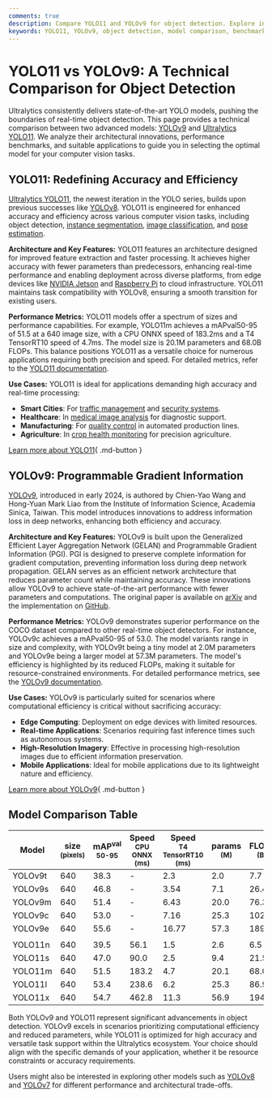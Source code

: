 ```yaml
---
comments: true
description: Compare YOLO11 and YOLOv9 for object detection. Explore innovations, benchmarks, and use cases to select the best model for your tasks.
keywords: YOLO11, YOLOv9, object detection, model comparison, benchmarks, Ultralytics, real-time processing, machine learning, computer vision
---
```


# YOLO11 vs YOLOv9: A Technical Comparison for Object Detection

<script async src="https://cdn.jsdelivr.net/npm/chart.js"></script>
<script defer src="../../javascript/benchmark.js"></script>

<canvas id="modelComparisonChart" width="1024" height="400" active-models='["YOLOv9", "YOLO11"]'></canvas>

Ultralytics consistently delivers state-of-the-art YOLO models, pushing the boundaries of real-time object detection. This page provides a technical comparison between two advanced models: [YOLOv9](https://docs.ultralytics.com/models/yolov9/) and [Ultralytics YOLO11](https://docs.ultralytics.com/models/yolo11/). We analyze their architectural innovations, performance benchmarks, and suitable applications to guide you in selecting the optimal model for your computer vision tasks.

## YOLO11: Redefining Accuracy and Efficiency

[Ultralytics YOLO11](https://docs.ultralytics.com/models/yolo11/), the newest iteration in the YOLO series, builds upon previous successes like [YOLOv8](https://docs.ultralytics.com/models/yolov8/). YOLO11 is engineered for enhanced accuracy and efficiency across various computer vision tasks, including object detection, [instance segmentation](https://www.ultralytics.com/glossary/instance-segmentation), [image classification](https://docs.ultralytics.com/tasks/classify/), and [pose estimation](https://docs.ultralytics.com/tasks/pose/).

**Architecture and Key Features:**
YOLO11 features an architecture designed for improved feature extraction and faster processing. It achieves higher accuracy with fewer parameters than predecessors, enhancing real-time performance and enabling deployment across diverse platforms, from edge devices like [NVIDIA Jetson](https://docs.ultralytics.com/guides/nvidia-jetson/) and [Raspberry Pi](https://docs.ultralytics.com/guides/raspberry-pi/) to cloud infrastructure. YOLO11 maintains task compatibility with YOLOv8, ensuring a smooth transition for existing users.

**Performance Metrics:**
YOLO11 models offer a spectrum of sizes and performance capabilities. For example, YOLO11m achieves a mAPval50-95 of 51.5 at a 640 image size, with a CPU ONNX speed of 183.2ms and a T4 TensorRT10 speed of 4.7ms. The model size is 20.1M parameters and 68.0B FLOPs. This balance positions YOLO11 as a versatile choice for numerous applications requiring both precision and speed. For detailed metrics, refer to the [YOLO11 documentation](https://docs.ultralytics.com/models/yolo11/).

**Use Cases:**
YOLO11 is ideal for applications demanding high accuracy and real-time processing:

- **Smart Cities**: For [traffic management](https://www.ultralytics.com/blog/optimizingtraffic-management-with-ultralytics-yolo11) and [security systems](https://www.ultralytics.com/blog/security-alarm-system-projects-with-ultralytics-yolov8).
- **Healthcare**: In [medical image analysis](https://www.ultralytics.com/glossary/medical-image-analysis) for diagnostic support.
- **Manufacturing**: For [quality control](https://www.ultralytics.com/solutions/ai-in-manufacturing) in automated production lines.
- **Agriculture**: In [crop health monitoring](https://www.ultralytics.com/blog/real-time-crop-health-monitoring-with-ultralytics-yolo11) for precision agriculture.

[Learn more about YOLO11](https://docs.ultralytics.com/models/yolo11){ .md-button }

## YOLOv9: Programmable Gradient Information

[YOLOv9](https://docs.ultralytics.com/models/yolov9/), introduced in early 2024, is authored by Chien-Yao Wang and Hong-Yuan Mark Liao from the Institute of Information Science, Academia Sinica, Taiwan. This model introduces innovations to address information loss in deep networks, enhancing both efficiency and accuracy.

**Architecture and Key Features:**
YOLOv9 is built upon the Generalized Efficient Layer Aggregation Network (GELAN) and Programmable Gradient Information (PGI). PGI is designed to preserve complete information for gradient computation, preventing information loss during deep network propagation. GELAN serves as an efficient network architecture that reduces parameter count while maintaining accuracy. These innovations allow YOLOv9 to achieve state-of-the-art performance with fewer parameters and computations. The original paper is available on [arXiv](https://arxiv.org/abs/2402.13616) and the implementation on [GitHub](https://github.com/WongKinYiu/yolov9).

**Performance Metrics:**
YOLOv9 demonstrates superior performance on the COCO dataset compared to other real-time object detectors. For instance, YOLOv9c achieves a mAPval50-95 of 53.0. The model variants range in size and complexity, with YOLOv9t being a tiny model at 2.0M parameters and YOLOv9e being a larger model at 57.3M parameters. The model's efficiency is highlighted by its reduced FLOPs, making it suitable for resource-constrained environments. For detailed performance metrics, see the [YOLOv9 documentation](https://docs.ultralytics.com/models/yolov9/).

**Use Cases:**
YOLOv9 is particularly suited for scenarios where computational efficiency is critical without sacrificing accuracy:

- **Edge Computing**: Deployment on edge devices with limited resources.
- **Real-time Applications**: Scenarios requiring fast inference times such as autonomous systems.
- **High-Resolution Imagery**: Effective in processing high-resolution images due to efficient information preservation.
- **Mobile Applications**: Ideal for mobile applications due to its lightweight nature and efficiency.

[Learn more about YOLOv9](https://docs.ultralytics.com/models/yolov9/){ .md-button }

## Model Comparison Table

| Model   | size<br><sup>(pixels) | mAP<sup>val<br>50-95 | Speed<br><sup>CPU ONNX<br>(ms) | Speed<br><sup>T4 TensorRT10<br>(ms) | params<br><sup>(M) | FLOPs<br><sup>(B) |
| ------- | --------------------- | -------------------- | ------------------------------ | ----------------------------------- | ------------------ | ----------------- |
| YOLOv9t | 640                   | 38.3                 | -                              | 2.3                                 | 2.0                | 7.7               |
| YOLOv9s | 640                   | 46.8                 | -                              | 3.54                                | 7.1                | 26.4              |
| YOLOv9m | 640                   | 51.4                 | -                              | 6.43                                | 20.0               | 76.3              |
| YOLOv9c | 640                   | 53.0                 | -                              | 7.16                                | 25.3               | 102.1             |
| YOLOv9e | 640                   | 55.6                 | -                              | 16.77                               | 57.3               | 189.0             |
|         |                       |                      |                                |                                     |                    |                   |
| YOLO11n | 640                   | 39.5                 | 56.1                           | 1.5                                 | 2.6                | 6.5               |
| YOLO11s | 640                   | 47.0                 | 90.0                           | 2.5                                 | 9.4                | 21.5              |
| YOLO11m | 640                   | 51.5                 | 183.2                          | 4.7                                 | 20.1               | 68.0              |
| YOLO11l | 640                   | 53.4                 | 238.6                          | 6.2                                 | 25.3               | 86.9              |
| YOLO11x | 640                   | 54.7                 | 462.8                          | 11.3                                | 56.9               | 194.9             |

Both YOLOv9 and YOLO11 represent significant advancements in object detection. YOLOv9 excels in scenarios prioritizing computational efficiency and reduced parameters, while YOLO11 is optimized for high accuracy and versatile task support within the Ultralytics ecosystem. Your choice should align with the specific demands of your application, whether it be resource constraints or accuracy requirements.

Users might also be interested in exploring other models such as [YOLOv8](https://docs.ultralytics.com/models/yolov8/) and [YOLOv7](https://docs.ultralytics.com/models/yolov7/) for different performance and architectural trade-offs.
